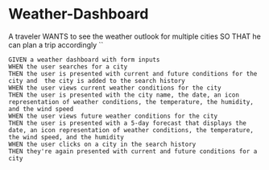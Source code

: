 # Weather-Dashboard

A traveler
WANTS to see the weather outlook for multiple cities
SO THAT he can plan a trip accordingly
``

```
GIVEN a weather dashboard with form inputs
WHEN the user searches for a city
THEN the user is presented with current and future conditions for the city and  the city is added to the search history
WHEN the user views current weather conditions for the city
THEN the user is presented with the city name, the date, an icon representation of weather conditions, the temperature, the humidity, and the wind speed
WHEN the user views future weather conditions for the city
THEN the user is presented with a 5-day forecast that displays the date, an icon representation of weather conditions, the temperature, the wind speed, and the humidity
WHEN the user clicks on a city in the search history
THEN they're again presented with current and future conditions for a city
```
